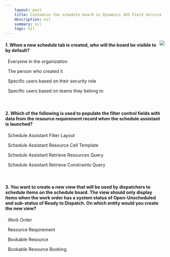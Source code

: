 ```yaml
---
    layout: post
    title: Customize the schedule board in Dynamics 365 Field Service  
    description: nil
    summary: nil
    tags: nil
---
```



 <a target="_blank" href="https://docs.microsoft.com/en-us/learn/modules/customize-the-schedule-board-urs-dynamics-field-service/6-knowledge-check/"><i class="fas fa-external-link-alt"></i> </a>
 <img align="right" src="https://docs.microsoft.com/en-us/learn/achievements/customizing-the-schedule-board-in-microsoft-dynamics-365-for-field-service.svg">
####  1. When a new schedule tab is created, who will the board be visible to by default?


<i class='far fa-square'></i> &nbsp;&nbsp;Everyone in the organization

<i class='fas fa-check-square' style='color: Dodgerblue;'></i> &nbsp;&nbsp;The person who created it

<i class='far fa-square'></i> &nbsp;&nbsp;Specific users based on their security role

<i class='far fa-square'></i> &nbsp;&nbsp;Specific users based on teams they belong to
<br />
<br />
<br />

####  2. Which of the following is used to populate the filter control fields with data from the resource requirement record when the schedule assistant is launched?


<i class='far fa-square'></i> &nbsp;&nbsp;Schedule Assistant Filter Layout

<i class='far fa-square'></i> &nbsp;&nbsp;Schedule Assistant Resource Cell Template

<i class='far fa-square'></i> &nbsp;&nbsp;Schedule Assistant Retrieve Resources Query

<i class='fas fa-check-square' style='color: Dodgerblue;'></i> &nbsp;&nbsp;Schedule Assistant Retrieve Constraints Query
<br />
<br />
<br />

####  3. You want to create a new view that will be used by dispatchers to schedule items on the schedule board.  The view should only display items when the work order has a system status of Open-Unscheduled and sub-status of Ready to Dispatch.  On which entity would you create the new view?


<i class='far fa-square'></i> &nbsp;&nbsp;Work Order

<i class='fas fa-check-square' style='color: Dodgerblue;'></i> &nbsp;&nbsp;Resource Requirement

<i class='far fa-square'></i> &nbsp;&nbsp;Bookable Resource

<i class='far fa-square'></i> &nbsp;&nbsp;Bookable Resource Booking
<br />
<br />
<br />

